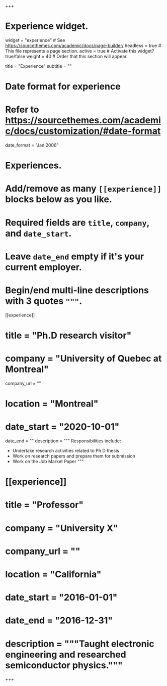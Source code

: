 +++
# Experience widget.
widget = "experience"  # See https://sourcethemes.com/academic/docs/page-builder/
headless = true  # This file represents a page section.
active = true  # Activate this widget? true/false
weight = 40  # Order that this section will appear.

title = "Experience"
subtitle = ""

# Date format for experience
#   Refer to https://sourcethemes.com/academic/docs/customization/#date-format
date_format = "Jan 2006"

# Experiences.
#   Add/remove as many `[[experience]]` blocks below as you like.
#   Required fields are `title`, `company`, and `date_start`.
#   Leave `date_end` empty if it's your current employer.
#   Begin/end multi-line descriptions with 3 quotes `"""`.
[[experience]]
  # title = "Ph.D research visitor"
  # company = "University of Quebec at Montreal"
  company_url = ""
  # location = "Montreal"
  # date_start = "2020-10-01"
  date_end = ""
  description = """
  Responsibilities include:
  
  * Undertake research activities related to Ph.D thesis
  * Work on research papers and prepare them for submission
  * Work on the Job Market Paper
  """

# [[experience]]
 #  title = "Professor"
 #  company = "University X"
  # company_url = ""
  # location = "California"
  # date_start = "2016-01-01"
  # date_end = "2016-12-31"
  # description = """Taught electronic engineering and researched semiconductor physics."""

+++
